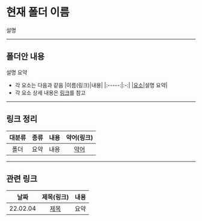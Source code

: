 # 현재 폴더 이름
설명
***
## 폴더안 내용
설명 요약
- 각 요소는 다음과 같음
    |이름(링크)|내용|
    |:-----:|:-:|
    |[요소](#)|설명 요약|
- 각 요소 상세 내용은 [링크](#)를 참고
***
## 링크 정리
|대분류|종류|내용|약어(링크)|
|:--:|:-:|:-:|:------:|
|폴더|요약|내용|[약어](#)|
***
## 관련 링크
|날짜|제목(링크)|내용|
|:-:|:-----:|:-:|
|22.02.04|[제목](#)|요약|